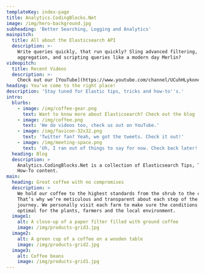 ```yaml
---
templateKey: index-page
title: Analytics.CodingBlocks.Net
image: /img/hero-background.jpg
subheading: 'Better Searching, Logging and Analytics'
mainpitch:
  title: All about the Elasticsearch API
  description: >-
    Write queries quickly, that run quickly? Sling advanced filtering,
    aggregation, and scripting queries like a modern day Merlin? 
videopitch:
  title: Recent Videos
  description: >-
    Check out our [YouTube](https://www.youtube.com/channel/UCuhHLykoneeYM_qxReRpuJA) channel for quick videos on Elasticsearch.
heading: You've come to the right place!
description: 'Stay tuned for Elastic tips, tricks and how-to''s.'
intro:
  blurbs:
    - image: /img/coffee-gear.png
      text: Want to know more about Elasticsearch? Check out the blog
    - image: /img/coffee.png
      text: 'We do videos too, check us out on YouTube.'
    - image: /img/favicon-32x32.png
      text: 'Twitter fan? Yeah, we got the tweets. Check it out!'
    - image: /img/meeting-space.png
      text: 'Uh, I ran out of things to say for now. Check back later!'
  heading: Blog
  description: >
    Analytics.CodingBlocks.Net is a collection of Elasticsearch Tips, Tricks and
    How-To content.
main:
  heading: Great coffee with no compromises
  description: >
    We hold our coffee to the highest standards from the shrub to the cup.
    That’s why we’re meticulous and transparent about each step of the coffee’s
    journey. We personally visit each farm to make sure the conditions are
    optimal for the plants, farmers and the local environment.
  image1:
    alt: A close-up of a paper filter filled with ground coffee
    image: /img/products-grid3.jpg
  image2:
    alt: A green cup of a coffee on a wooden table
    image: /img/products-grid2.jpg
  image3:
    alt: Coffee beans
    image: /img/products-grid1.jpg
---
```


